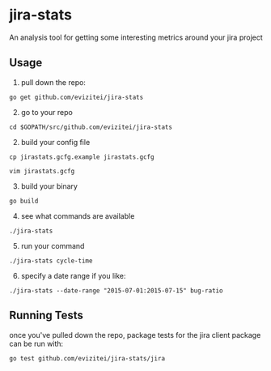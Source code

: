 jira-stats
===============

An analysis tool for getting some interesting metrics around your jira project

## Usage

1) pull down the repo:

`go get github.com/evizitei/jira-stats`

2) go to your repo

`cd $GOPATH/src/github.com/evizitei/jira-stats`

2) build your config file

`cp jirastats.gcfg.example jirastats.gcfg`

`vim jirastats.gcfg`

3) build your binary

`go build`

4) see what commands are available

`./jira-stats`

5) run your command

`./jira-stats cycle-time`

6) specify a date range if you like:

`./jira-stats --date-range "2015-07-01:2015-07-15" bug-ratio`

## Running Tests

once you've pulled down the repo, package tests for the jira client package
can be run with:

`go test github.com/evizitei/jira-stats/jira`
